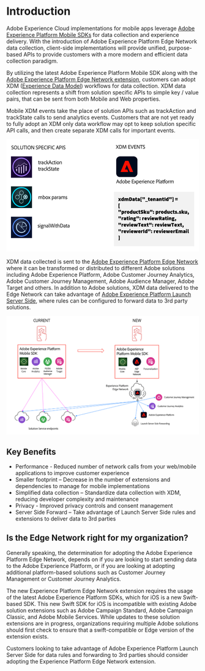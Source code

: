 # Introduction

Adobe Experience Cloud implementations for mobile apps leverage [Adobe Experience Platform Mobile SDKs](http://sdkdocs.com) for data collection and experience delivery. With the introduction of Adobe Experience Platform Edge Network data collection, client-side implementations will provide unified, purpose-based APIs to provide customers with a more modern and efficient data collection paradigm.
 
By utilizing the latest Adobe Experience Platform Mobile SDK along with the [Adobe Experience Platform Edge Network extension](using-mobile-extensions/adobe-edge/README.md), customers can adopt XDM ([Experience Data Model](https://experienceleague.adobe.com/docs/experience-platform/xdm/home.html)) workflows for data collection. XDM data collection represents a shift from solution specific APIs to simple key / value pairs, that can be sent from both Mobile and Web properties.

Mobile XDM events take the place of solution APIs such as trackAction and trackState calls to send analytics events. Customers that are not yet ready to fully adopt an XDM only data workflow may opt to keep solution specific API calls, and then create separate XDM calls for important events. 

![Create XDM Schema](../.gitbook/assets/AEP_Edge_XDMdata.png)

XDM data collected is sent to the [Adobe Experience Platform Edge Network](https://www.adobe.com/experience-platform/experience-platform-edge-network.html) where it can be transformed or distributed to different Adobe solutions including Adobe Experience Platform, Adobe Customer Journey Analytics, Adobe Customer Journey Management, Adobe Audience Manager, Adobe Target and others. In addition to Adobe solutions, XDM data delivered to the Edge Network can take advantage of [Adobe Experience Platform Launch Server Side](https://experienceleague.adobe.com/docs/launch/using/server-side-info/server-side-overview.html?lang=en#server-side-info), where rules can be configured to forward data to 3rd party solutions.

![Create XDM Schema](../.gitbook/assets/AEP_Edge_dataflow.png)


## Key Benefits

  * Performance - Reduced number of network calls from your web/mobile applications to improve customer experience
  * Smaller footprint – Decrease in the number of extensions and dependencies to manage for mobile implementations
  * Simplified data collection – Standardize data collection with XDM, reducing developer complexity and maintenance
  * Privacy - Improved privacy controls and consent management
  * Server Side Forward – Take advantage of Launch Server Side rules and extensions to deliver data to 3rd parties



## Is the Edge Network right for my organization?

Generally speaking, the determination for adopting the Adobe Experience Platform Edge Network, depends on if you are looking to start sending data to the Adobe Experience Platform, or if you are looking at adopting additional platform-based solutions such as Customer Journey Management or Customer Journey Analytics. 

The new Experience Platform Edge Network extension requires the usage of the latest Adobe Experience Platform SDKs, which for iOS is a new Swift-based SDK. This new Swift SDK for iOS is incompatible with existing Adobe solution extensions such as Adobe Campaign Standard, Adobe Campaign Classic, and Adobe Mobile Services. While updates to these solution extensions are in progress, organizations requiring multiple Adobe solutions should first check to ensure that a swift-compatible or Edge version of the extension exists. 

Customers looking to take advantage of Adobe Experience Platform Launch Server Side for data rules and forwarding to 3rd parties should consider adopting the Experience Platform Edge Network extension. 
